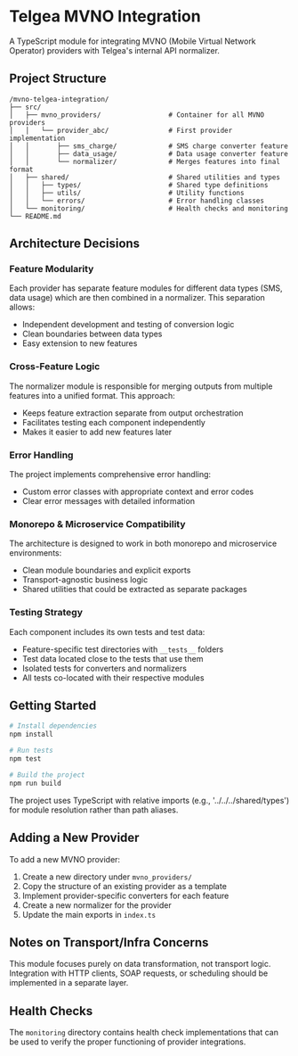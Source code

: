 # Telgea MVNO Integration

A TypeScript module for integrating MVNO (Mobile Virtual Network Operator) providers with Telgea's internal API normalizer.

## Project Structure

```
/mvno-telgea-integration/
├── src/
│   ├── mvno_providers/                 # Container for all MVNO providers
│   │   └── provider_abc/               # First provider implementation
│   │       ├── sms_charge/             # SMS charge converter feature
│   │       ├── data_usage/             # Data usage converter feature
│   │       └── normalizer/             # Merges features into final format
│   ├── shared/                         # Shared utilities and types
│   │   ├── types/                      # Shared type definitions
│   │   ├── utils/                      # Utility functions
│   │   └── errors/                     # Error handling classes
│   └── monitoring/                     # Health checks and monitoring
└── README.md
```

## Architecture Decisions

### Feature Modularity

Each provider has separate feature modules for different data types (SMS, data usage) which are then combined in a normalizer. This separation allows:

- Independent development and testing of conversion logic
- Clean boundaries between data types
- Easy extension to new features

### Cross-Feature Logic

The normalizer module is responsible for merging outputs from multiple features into a unified format. This approach:

- Keeps feature extraction separate from output orchestration
- Facilitates testing each component independently
- Makes it easier to add new features later

### Error Handling

The project implements comprehensive error handling:

- Custom error classes with appropriate context and error codes
- Clear error messages with detailed information

### Monorepo & Microservice Compatibility

The architecture is designed to work in both monorepo and microservice environments:

- Clean module boundaries and explicit exports
- Transport-agnostic business logic
- Shared utilities that could be extracted as separate packages

### Testing Strategy

Each component includes its own tests and test data:

- Feature-specific test directories with `__tests__` folders
- Test data located close to the tests that use them
- Isolated tests for converters and normalizers
- All tests co-located with their respective modules

## Getting Started

```bash
# Install dependencies
npm install

# Run tests
npm test

# Build the project
npm run build
```

The project uses TypeScript with relative imports (e.g., '../../../shared/types') for module resolution rather than path aliases.

## Adding a New Provider

To add a new MVNO provider:

1. Create a new directory under `mvno_providers/`
2. Copy the structure of an existing provider as a template
3. Implement provider-specific converters for each feature
4. Create a new normalizer for the provider
5. Update the main exports in `index.ts`

## Notes on Transport/Infra Concerns

This module focuses purely on data transformation, not transport logic. Integration with HTTP clients, SOAP requests, or scheduling should be implemented in a separate layer.

## Health Checks

The `monitoring` directory contains health check implementations that can be used to verify the proper functioning of provider integrations.
